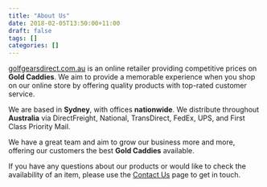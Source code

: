 ```yaml
---
title: "About Us"
date: 2018-02-05T13:50:00+11:00
draft: false
tags: []
categories: []
---
```


[golfgearsdirect.com.au](golfgearsdirect.com.au) is an online retailer providing competitive prices on **Gold Caddies**. We aim to provide a memorable experience when you shop on our online store by offering quality products with top-rated customer service.


We are based in **Sydney**, with offices **nationwide**. We distribute throughout **Australia** via DirectFreight, National, TransDirect, FedEx, UPS, and First Class Priority Mail.

We have a great team and aim to grow our business more and more, offering our customers the best **Gold Caddies** available.

If you have any questions about our products or would like to check the availability of an item, please use the [Contact Us](/pages/contact-us) page to get in touch.